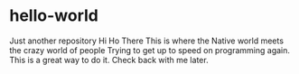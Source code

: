 # hello-world
Just another repository
Hi Ho There This is where the Native world meets the crazy world of people
Trying to get up to speed on programming again. This is a great way to do it.
Check back with me later.
